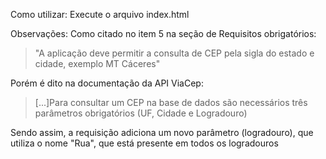 Como utilizar:
    Execute o arquivo index.html

Observações:
Como citado no item 5 na seção de Requisitos obrigatórios:
>"A aplicação deve permitir a consulta de CEP pela sigla do estado e cidade, exemplo MT Cáceres"

   Porém é dito na documentação da API ViaCep:
>[...]Para consultar um CEP na base de dados são necessários três parâmetros obrigatórios (UF, Cidade e Logradouro)

Sendo assim, a requisição adiciona um novo parâmetro (logradouro), que utiliza o nome "Rua", que está presente em todos os logradouros